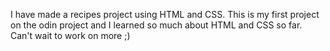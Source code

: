 I have made a recipes project using HTML and CSS. This is my first project on the odin project and I learned so much about HTML and CSS so far. Can't wait to work on more ;)
